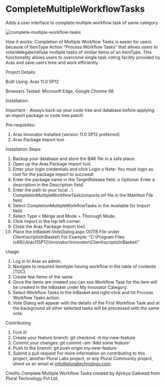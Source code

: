 # CompleteMultipleWorkflowTasks
Adds a user interface to complete multiple workflow task of same category

![complete-multiple-workflow-tasks](https://user-images.githubusercontent.com/42966709/45804241-2fc27b80-bcd9-11e8-846f-a8646f353029.gif)

How it works:
Completion of Multiple Workflow Tasks is easier for users because of  ItemType Action “Process Workflow Tasks” that allows users to vote/delegate/refuse multiple tasks of similar items of an ItemType. This functionality allows users to overcome single task voting facility provided by Aras and save users time and work efficiently. 

Project Details:

Built Using: Aras 11.0 SP12

Browsers Tested: Microsoft Edge, Google Chrome 68

Installation:

Important - Always back up your code tree and database before applying an import package or code tree patch!

Pre-requisites:
1.	Aras Innovator installed (version 11.0 SP12 preferred)
2.	Aras Package Import tool

Installation Steps:
1.	Backup your database and store the BAK file in a safe place.
2.	Open up the Aras Package Import tool.
3.	Enter your login credentials and click Login
o	Note: You must login as root for the package import to succeed!
4.	Enter the package name in the TargetRelease field.
o	Optional: Enter a description in the Description field.
5.	Enter the path to your local ..\ CompletionMultipleWorkflowTasks\imports.mf file in the Manifest File field.
6.	Select CompletionMultipleWorkflowTasks in the Available for Import field.
7.	Select Type = Merge and Mode = Thorough Mode.
8.	Click Import in the top left corner.
9.	Close the Aras Package Import tool.
10.	Place the InBasket-VoteDialog.aspx OOTB File under Client\scripts\InBasket\ For Example: “C:\Program Files (x86)\Aras11SP12\Innovator\Innovator\Client\scripts\InBasket\”

Usage:
1.	Log in to Aras as admin.
2.	Navigate to required Itemtype having workflow in the table of contents (TOC).
3.	Create few Items of the same
4.	Once the items are created you can see Workflow Task for the item will be created in the InBasket under My Innovator Category.
5.	Select Workflow Tasks in the InBasket and right-click and hit Process Workflow Tasks action.
6.	Vote Dialog will appear with the details of the First Workflow Task and at the background all other selected tasks will be processed with the same vote.

Contributing
1.	Fork it!
2.	Create your feature branch: git checkout -b my-new-feature
3.	Commit your changes: git commit -am 'Add some feature'
4.	Push to the branch: git push origin my-new-feature
5.	Submit a pull request
For more information on contributing to this project, another Plural Labs project, or any Plural Community project, shoot us an email at info@pluraltechnology.com.


Credits
Complete Multiple Workflow Tasks created by Ajinkya Gaikwad from Plural Technology Pvt Ltd.